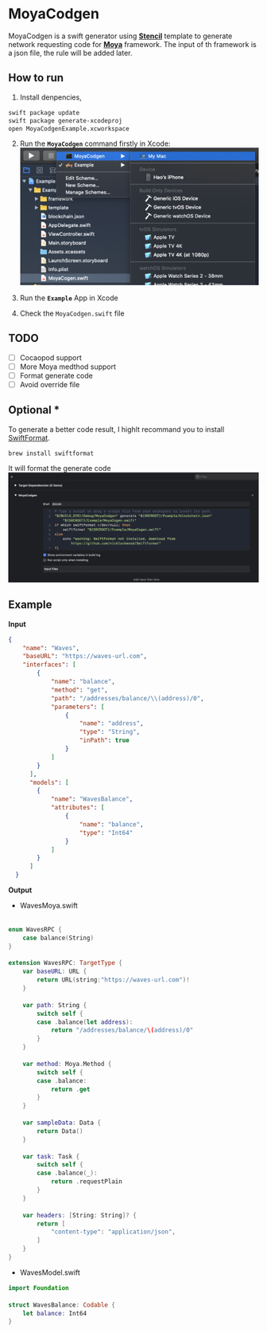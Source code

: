 # MoyaCodgen

MoyaCodgen is a swift generator using **[Stencil](https://github.com/stencilproject/Stencil)** template to generate network requesting code for **[Moya](https://github.com/Moya/Moya)** framework. The input of th framework is a json file, the rule will be added later.

## How to run
1. Install denpencies, 
```
swift package update
swift package generate-xcodeproj
open MoyaCodgenExample.xcworkspace
```

2. Run the **`MoyaCodgen`** command firstly in Xcode:
![1.png](./image/1.png)

3. Run the **`Example`** App in Xcode

4. Check the `MoyaCodgen.swift` file

## TODO

- [ ] Cocaopod support
- [ ] More Moya medthod support
- [ ] Format generate code
- [ ] Avoid override file

## Optional *
To generate a better code result, I highlt recommand you to install [SwiftFormat](https://github.com/nicklockwood/SwiftFormat).
```shell
brew install swiftformat
```
It will format the generate code
![2.png](./image/2.png)

## Example

**Input**
```json
{
    "name": "Waves",
    "baseURL": "https://waves-url.com",
    "interfaces": [
        {
            "name": "balance",
            "method": "get",
            "path": "/addresses/balance/\\(address)/0",
            "parameters": [
                {
                    "name": "address",
                    "type": "String",
                    "inPath": true
                }
            ]
        }
      ],
      "models": [
        {
            "name": "WavesBalance",
            "attributes": [
                {
                    "name": "balance",
                    "type": "Int64"
                }
            ]
        }
      ]
  }
```

**Output**
- WavesMoya.swift
```swift

enum WavesRPC {
    case balance(String)
}

extension WavesRPC: TargetType {
    var baseURL: URL {
        return URL(string:"https://waves-url.com")!
    }

    var path: String {
        switch self {
        case .balance(let address):
            return "/addresses/balance/\(address)/0"
        }
    }

    var method: Moya.Method {
        switch self {
        case .balance:
            return .get
        }
    }

    var sampleData: Data {
        return Data()
    }

    var task: Task {
        switch self {
        case .balance(_):
            return .requestPlain
        }
    }

    var headers: [String: String]? {
        return [
            "content-type": "application/json",
        ]
    }
}
```

- WavesModel.swift
```swift
import Foundation

struct WavesBalance: Codable {
    let balance: Int64
}
```

